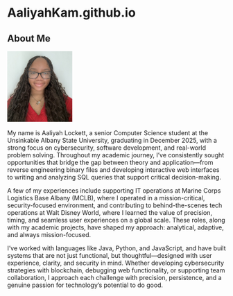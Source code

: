 # AaliyahKam.github.io


<h2> About Me</h2>
<p>
  <img src="Aaliyah Headshot.jpg" width="150px">

  
My name is Aaliyah Lockett, a senior Computer Science student at the Unsinkable Albany State University, graduating in December 2025, with a strong focus on cybersecurity, software development, and real-world problem solving. Throughout my academic journey, I’ve consistently sought opportunities that bridge the gap between theory and application—from reverse engineering binary files and developing interactive web interfaces to writing and analyzing SQL queries that support critical decision-making.

A few of my experiences include supporting IT operations at Marine Corps Logistics Base Albany (MCLB), where I operated in a mission-critical, security-focused environment, and contributing to behind-the-scenes tech operations at Walt Disney World, where I learned the value of precision, timing, and seamless user experiences on a global scale. These roles, along with my academic projects, have shaped my approach: analytical, adaptive, and always mission-focused.

I’ve worked with languages like Java, Python, and JavaScript, and have built systems that are not just functional, but thoughtful—designed with user experience, clarity, and security in mind. Whether developing cybersecurity strategies with blockchain, debugging web functionality, or supporting team collaboration, I approach each challenge with precision, persistence, and a genuine passion for technology’s potential to do good.
</p>

